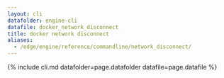 ```yaml
---
layout: cli
datafolder: engine-cli
datafile: docker_network_disconnect
title: docker network disconnect
aliases:
  - /edge/engine/reference/commandline/network_disconnect/
---
```

<!--
This page is automatically generated from Docker's source code. If you want to
suggest a change to the text that appears here, open a ticket or pull request
in the source repository on GitHub:

https://github.com/docker/cli
-->
{% include cli.md datafolder=page.datafolder datafile=page.datafile %}
